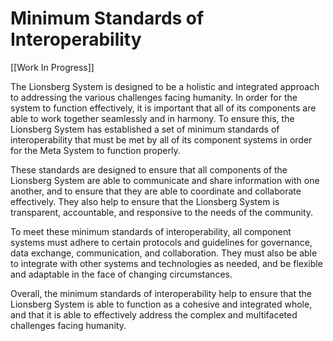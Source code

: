 # Minimum Standards of Interoperability

[[Work In Progress]] 

The Lionsberg System is designed to be a holistic and integrated approach to addressing the various challenges facing humanity. In order for the system to function effectively, it is important that all of its components are able to work together seamlessly and in harmony. To ensure this, the Lionsberg System has established a set of minimum standards of interoperability that must be met by all of its component systems in order for the Meta System to function properly. 

These standards are designed to ensure that all components of the Lionsberg System are able to communicate and share information with one another, and to ensure that they are able to coordinate and collaborate effectively. They also help to ensure that the Lionsberg System is transparent, accountable, and responsive to the needs of the community.

To meet these minimum standards of interoperability, all component systems must adhere to certain protocols and guidelines for governance, data exchange, communication, and collaboration. They must also be able to integrate with other systems and technologies as needed, and be flexible and adaptable in the face of changing circumstances.

Overall, the minimum standards of interoperability help to ensure that the Lionsberg System is able to function as a cohesive and integrated whole, and that it is able to effectively address the complex and multifaceted challenges facing humanity.